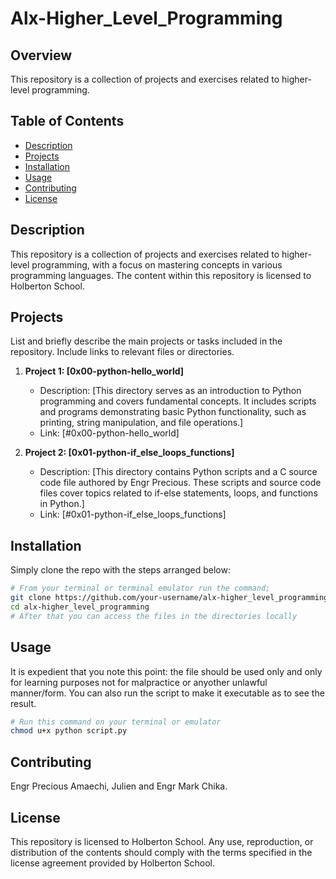 # Alx-Higher_Level_Programming

## Overview

This repository is a collection of projects and exercises related to higher-level programming.

## Table of Contents

- [Description](#description)
- [Projects](#projects)
- [Installation](#installation)
- [Usage](#usage)
- [Contributing](#contributing)
- [License](#license)

## Description

This repository is a collection of projects and exercises related to higher-level programming, with a focus on mastering concepts in various programming languages. The content within this repository is licensed to Holberton School.

## Projects

List and briefly describe the main projects or tasks included in the repository. Include links to relevant files or directories.

1. **Project 1: [0x00-python-hello_world]**

   - Description: [This directory serves as an introduction to Python programming and covers fundamental concepts. It includes scripts and programs demonstrating basic Python functionality, such as printing, string manipulation, and file operations.]
   - Link: [#0x00-python-hello_world]

2. **Project 2: [0x01-python-if_else_loops_functions]**
   - Description: [This directory contains Python scripts and a C source code file authored by Engr Precious. These scripts and source code files cover topics related to if-else statements, loops, and functions in Python.]
   - Link: [#0x01-python-if_else_loops_functions]

## Installation

Simply clone the repo with the steps arranged below:

```bash
# From your terminal or terminal emulator run the command;
git clone https://github.com/your-username/alx-higher_level_programming.git
cd alx-higher_level_programming
# After that you can access the files in the directories locally
```

## Usage

It is expedient that you note this point: the file should be used only and only for learning purposes not for malpractice or anyother unlawful manner/form.
You can also run the script to make it executable as to see the result.

```bash
# Run this command on your terminal or emulator
chmod u+x python script.py
```

## Contributing

Engr Precious Amaechi, Julien and Engr Mark Chika.

## License

This repository is licensed to Holberton School. Any use, reproduction, or distribution of the contents should comply with the terms specified in the license agreement provided by Holberton School.
